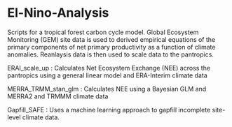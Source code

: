 # El-Nino-Analysis
Scripts for a tropical forest carbon cycle model. Global Ecosystem Monitoring (GEM) site data is used to derived empirical equations of the primary components of net primary productivity as a function of climate anomalies.  Reanlaysis data is then used to scale data to the pantropics.

ERAI_scale_up :  Calculates Net Ecosystem Exchange (NEE) across the pantropics using a general linear model and ERA-Interim climate data

MERRA_TRMM_stan_glm : Calculates NEE using a Bayesian GLM and MERRA2 and TRMMM climate data

Gapfill_SAFE : Uses a machine learning approach to gapfill incomplete site-level climate data.

